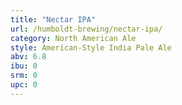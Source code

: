 ```yaml
---
title: "Nectar IPA"
url: /humboldt-brewing/nectar-ipa/
category: North American Ale
style: American-Style India Pale Ale
abv: 6.8
ibu: 0
srm: 0
upc: 0
---
```


